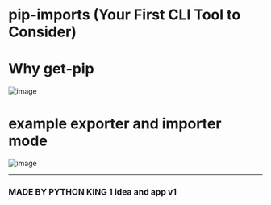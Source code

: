# pip-imports (Your First CLI Tool to Consider) 

# Why get-pip
![image](https://github.com/user-attachments/assets/3eef1149-7db0-4a6e-86b4-892cf8135301)


# example exporter and importer mode 

![image](https://github.com/user-attachments/assets/312265e5-8800-4e44-a6fe-a9a64ef42ca9)



--------------




### MADE BY PYTHON KING 1 idea and app v1
